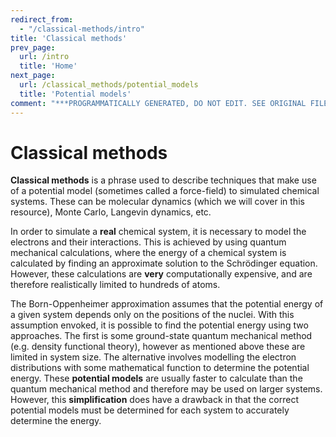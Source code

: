 ```yaml
---
redirect_from:
  - "/classical-methods/intro"
title: 'Classical methods'
prev_page:
  url: /intro
  title: 'Home'
next_page:
  url: /classical_methods/potential_models
  title: 'Potential models'
comment: "***PROGRAMMATICALLY GENERATED, DO NOT EDIT. SEE ORIGINAL FILES IN /content***"
---
```

# Classical methods

**Classical methods** is a phrase used to describe techniques that make use of a potential model (sometimes called a force-field) to simulated chemical systems.
These can be molecular dynamics (which we will cover in this resource), Monte Carlo, Langevin dynamics, etc.

In order to simulate a **real** chemical system, it is necessary to model the electrons and their interactions.
This is achieved by using quantum mechanical calculations, where the energy of a chemical system is calculated by finding an approximate solution to the Schrödinger equation.
However, these calculations are **very** computationally expensive, and are therefore realistically limited to hundreds of atoms.

The Born-Oppenheimer approximation assumes that the potential energy of a given system depends only on the positions of the nuclei.
With this assumption envoked, it is possible to find the potential energy using two approaches.
The first is some ground-state quantum mechanical method (e.g. density functional theory), however as mentioned above these are limited in system size.
The alternative involves modelling the electron distributions with some mathematical function to determine the potential energy.
These **potential models** are usually faster to calculate than the quantum mechanical method and therefore may be used on larger systems.
However, this **simplification** does have a drawback in that the correct potential models must be determined for each system to accurately determine the energy.
